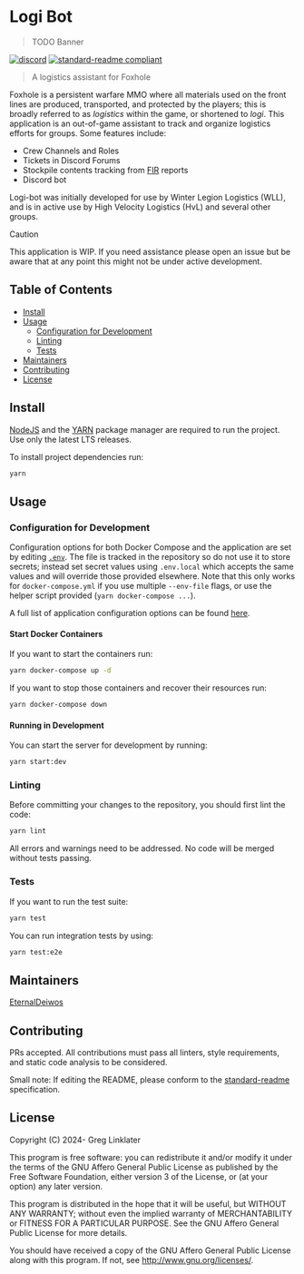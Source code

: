 # Logi Bot

> TODO Banner

[![discord](https://img.shields.io/discord/711362115570761739?style=plastic&logo=discord&labelColor=424549)](https://discord.gg/winterlegion) [![standard-readme compliant](https://img.shields.io/badge/standard--readme-OK-green.svg?style=flat-square)](https://github.com/RichardLitt/standard-readme)

> A logistics assistant for Foxhole

Foxhole is a persistent warfare MMO where all materials used on the front lines are produced, transported, and protected by the players; this is broadly referred to as _logistics_ within the game, or shortened to _logi_. This application is an out-of-game assistant to track and organize logistics efforts for groups. Some features include:

- Crew Channels and Roles
- Tickets in Discord Forums
- Stockpile contents tracking from [FIR](https://github.com/GICodeWarrior/fir) reports
- Discord bot

Logi-bot was initially developed for use by Winter Legion Logistics (WLL), and is in active use by High Velocity Logistics (HvL) and several other groups.

> [!CAUTION]
> This application is WIP. If you need assistance please open an issue but be aware that at any point this might not be under active development.

## Table of Contents

- [Install](#install)
- [Usage](#usage)
  - [Configuration for Development](#configuration-for-development)
  - [Linting](#linting)
  - [Tests](#tests)
- [Maintainers](#maintainers)
- [Contributing](#contributing)
- [License](#license)

## Install

[NodeJS](https://nodejs.org/en/) and the [YARN](https://yarnpkg.com/) package manager are required to run the project. Use only the latest LTS releases.

To install project dependencies run:

```bash
yarn
```

## Usage

### Configuration for Development

Configuration options for both Docker Compose and the application are set by editing [`.env`](./.env). The file is tracked in the repository so do not use it to store secrets; instead set secret values using `.env.local` which accepts the same values and will override those provided elsewhere. Note that this only works for `docker-compose.yml` if you use multiple `--env-file` flags, or use the helper script provided (`yarn docker-compose ...`).

A full list of application configuration options can be found [here](./src/app.config.ts).

#### Start Docker Containers

If you want to start the containers run:

```bash
yarn docker-compose up -d
```

If you want to stop those containers and recover their resources run:

```bash
yarn docker-compose down
```

#### Running in Development

You can start the server for development by running:

```bash
yarn start:dev
```

### Linting

Before committing your changes to the repository, you should first lint the code:

```bash
yarn lint
```

All errors and warnings need to be addressed. No code will be merged without tests passing.

### Tests

If you want to run the test suite:

```bash
yarn test
```

You can run integration tests by using:

```bash
yarn test:e2e
```

## Maintainers

[EternalDeiwos](https://github.com/EternalDeiwos)

## Contributing

PRs accepted. All contributions must pass all linters, style requirements, and static code analysis to be considered.

Small note: If editing the README, please conform to the [standard-readme](https://github.com/RichardLitt/standard-readme) specification.

## License

Copyright (C) 2024- Greg Linklater

This program is free software: you can redistribute it and/or modify
it under the terms of the GNU Affero General Public License as published by
the Free Software Foundation, either version 3 of the License, or
(at your option) any later version.

This program is distributed in the hope that it will be useful,
but WITHOUT ANY WARRANTY; without even the implied warranty of
MERCHANTABILITY or FITNESS FOR A PARTICULAR PURPOSE. See the
GNU Affero General Public License for more details.

You should have received a copy of the GNU Affero General Public License
along with this program. If not, see <http://www.gnu.org/licenses/>.
